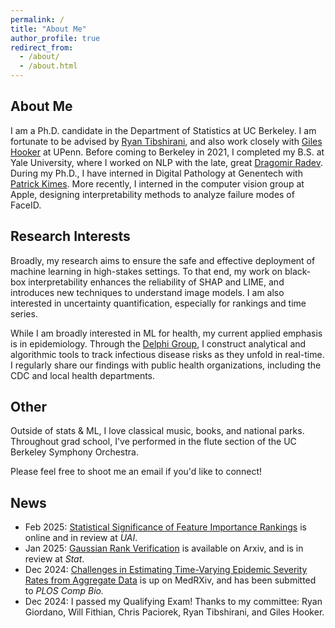 ```yaml
---
permalink: /
title: "About Me"
author_profile: true
redirect_from: 
  - /about/
  - /about.html
---
```


## About Me

I am a Ph.D. candidate in the Department of Statistics at UC Berkeley. I am fortunate to be advised by [Ryan Tibshirani](https://www.stat.berkeley.edu/~ryantibs/), and also work closely with [Giles Hooker](https://gileshooker.com/) at UPenn. Before coming to Berkeley in 2021, I completed my B.S. at Yale University, where I worked on NLP with the late, great [Dragomir Radev](https://seas.yale.edu/news-events/news/memoriam-dragomir-radev-professor-computer-science). During my Ph.D., I have interned in Digital Pathology at Genentech with [Patrick Kimes](https://www.pkimes.com/). More recently, I interned in the computer vision group at Apple, designing interpretability methods to analyze failure modes of FaceID. 


## Research Interests

Broadly, my research aims to ensure the safe and effective deployment of machine learning in high-stakes settings. To that end, my work on black-box interpretability enhances the reliability of SHAP and LIME, and introduces new techniques to understand image models. I am also interested in uncertainty quantification, especially for rankings and time series. 

While I am broadly interested in ML for health, my current applied emphasis is in epidemiology. Through the [Delphi Group](https://delphi.cmu.edu/), I construct analytical and algorithmic tools to track infectious disease risks as they unfold in real-time. I regularly share our findings with public health organizations, including the CDC and local health departments.

## Other

Outside of stats & ML, I love classical music, books, and national parks. Throughout grad school, I've performed in the flute section of the UC Berkeley Symphony Orchestra. 

Please feel free to shoot me an email if you'd like to connect!

## News
- Feb 2025: [Statistical Significance of Feature Importance Rankings](https://arxiv.org/abs/2401.15800) is online and in review at *UAI*.
- Jan 2025: [Gaussian Rank Verification](https://arxiv.org/abs/2501.14142) is available on Arxiv, and is in review at *Stat*. 
- Dec 2024: [Challenges in Estimating Time-Varying Epidemic Severity Rates from Aggregate Data](https://www.medrxiv.org/content/10.1101/2024.12.27.24319518v1) is up on MedRXiv, and has been submitted to *PLOS Comp Bio.* 
- Dec 2024: I passed my Qualifying Exam! Thanks to my committee: Ryan Giordano, Will Fithian, Chris Paciorek, Ryan Tibshirani, and Giles Hooker. 

